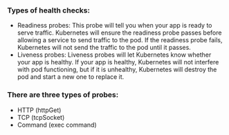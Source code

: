 ### Types of health checks:
- Readiness probes: This probe will tell you when your app is ready to serve traffic. Kubernetes will ensure the readiness probe passes before allowing a service to send traffic to the pod. If the readiness probe fails, Kubernetes will not send the traffic to the pod until it passes.
- Liveness probes: Liveness probes will let Kubernetes know whether your app is healthy. If your app is healthy, Kubernetes will not interfere with pod functioning, but if it is unhealthy, Kubernetes will destroy the pod and start a new one to replace it.

### There are three types of probes:
- HTTP (httpGet)
- TCP (tcpSocket)
- Command (exec command)